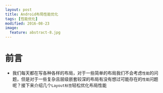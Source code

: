 ```yaml
---
layout: post
title: Android布局性能优化
tags: [性能优化]
modified: 2016-08-23
image:
  feature: abstract-8.jpg
---
```


# 前言

* 我们每天都在写各种各样的布局，对于一些简单的布局我们不会考虑`性能`的问题，但是对于一些复杂且层级嵌套较深的布局有没有想过可能存在的`性能`问题呢？接下来介绍几个`Layout标签`轻松优化布局性能

